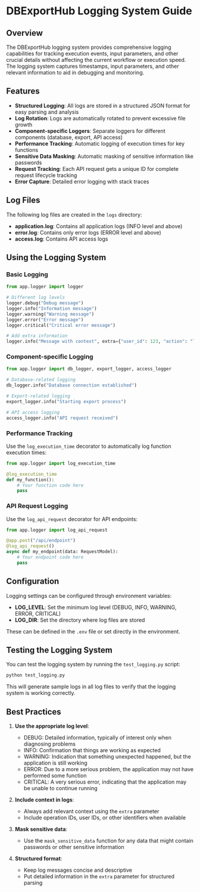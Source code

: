 # DBExportHub Logging System Guide

## Overview

The DBExportHub logging system provides comprehensive logging capabilities for tracking execution events, input parameters, and other crucial details without affecting the current workflow or execution speed. The logging system captures timestamps, input parameters, and other relevant information to aid in debugging and monitoring.

## Features

- **Structured Logging**: All logs are stored in a structured JSON format for easy parsing and analysis
- **Log Rotation**: Logs are automatically rotated to prevent excessive file growth
- **Component-specific Loggers**: Separate loggers for different components (database, export, API access)
- **Performance Tracking**: Automatic logging of execution times for key functions
- **Sensitive Data Masking**: Automatic masking of sensitive information like passwords
- **Request Tracking**: Each API request gets a unique ID for complete request lifecycle tracking
- **Error Capture**: Detailed error logging with stack traces

## Log Files

The following log files are created in the `logs` directory:

- **application.log**: Contains all application logs (INFO level and above)
- **error.log**: Contains only error logs (ERROR level and above)
- **access.log**: Contains API access logs

## Using the Logging System

### Basic Logging

```python
from app.logger import logger

# Different log levels
logger.debug("Debug message")
logger.info("Information message") 
logger.warning("Warning message")
logger.error("Error message")
logger.critical("Critical error message")

# Add extra information
logger.info("Message with context", extra={"user_id": 123, "action": "login"})
```

### Component-specific Logging

```python
from app.logger import db_logger, export_logger, access_logger

# Database-related logging
db_logger.info("Database connection established")

# Export-related logging
export_logger.info("Starting export process")

# API access logging
access_logger.info("API request received")
```

### Performance Tracking

Use the `log_execution_time` decorator to automatically log function execution times:

```python
from app.logger import log_execution_time

@log_execution_time
def my_function():
    # Your function code here
    pass
```

### API Request Logging

Use the `log_api_request` decorator for API endpoints:

```python
from app.logger import log_api_request

@app.post("/api/endpoint")
@log_api_request()
async def my_endpoint(data: RequestModel):
    # Your endpoint code here
    pass
```

## Configuration

Logging settings can be configured through environment variables:

- **LOG_LEVEL**: Set the minimum log level (DEBUG, INFO, WARNING, ERROR, CRITICAL)
- **LOG_DIR**: Set the directory where log files are stored

These can be defined in the `.env` file or set directly in the environment.

## Testing the Logging System

You can test the logging system by running the `test_logging.py` script:

```bash
python test_logging.py
```

This will generate sample logs in all log files to verify that the logging system is working correctly.

## Best Practices

1. **Use the appropriate log level**:
   - DEBUG: Detailed information, typically of interest only when diagnosing problems
   - INFO: Confirmation that things are working as expected
   - WARNING: Indication that something unexpected happened, but the application is still working
   - ERROR: Due to a more serious problem, the application may not have performed some function
   - CRITICAL: A very serious error, indicating that the application may be unable to continue running

2. **Include context in logs**:
   - Always add relevant context using the `extra` parameter
   - Include operation IDs, user IDs, or other identifiers when available

3. **Mask sensitive data**:
   - Use the `mask_sensitive_data` function for any data that might contain passwords or other sensitive information

4. **Structured format**:
   - Keep log messages concise and descriptive
   - Put detailed information in the `extra` parameter for structured parsing 